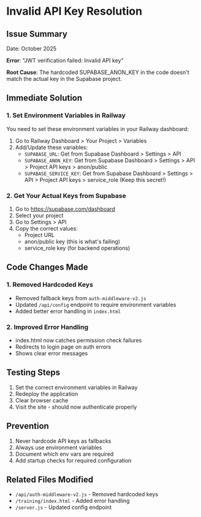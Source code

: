 # Invalid API Key Resolution

## Issue Summary
Date: October 2025

**Error**: "JWT verification failed: Invalid API key"

**Root Cause**: The hardcoded SUPABASE_ANON_KEY in the code doesn't match the actual key in the Supabase project.

## Immediate Solution

### 1. Set Environment Variables in Railway

You need to set these environment variables in your Railway dashboard:

1. Go to Railway Dashboard > Your Project > Variables
2. Add/Update these variables:
   - `SUPABASE_URL`: Get from Supabase Dashboard > Settings > API
   - `SUPABASE_ANON_KEY`: Get from Supabase Dashboard > Settings > API > Project API keys > anon/public
   - `SUPABASE_SERVICE_KEY`: Get from Supabase Dashboard > Settings > API > Project API keys > service_role (Keep this secret!)

### 2. Get Your Actual Keys from Supabase

1. Go to https://supabase.com/dashboard
2. Select your project
3. Go to Settings > API
4. Copy the correct values:
   - Project URL
   - anon/public key (this is what's failing)
   - service_role key (for backend operations)

## Code Changes Made

### 1. Removed Hardcoded Keys
- Removed fallback keys from `auth-middleware-v2.js`
- Updated `/api/config` endpoint to require environment variables
- Added better error handling in `index.html`

### 2. Improved Error Handling
- index.html now catches permission check failures
- Redirects to login page on auth errors
- Shows clear error messages

## Testing Steps

1. Set the correct environment variables in Railway
2. Redeploy the application
3. Clear browser cache
4. Visit the site - should now authenticate properly

## Prevention

1. Never hardcode API keys as fallbacks
2. Always use environment variables
3. Document which env vars are required
4. Add startup checks for required configuration

## Related Files Modified
- `/api/auth-middleware-v2.js` - Removed hardcoded keys
- `/training/index.html` - Added error handling
- `/server.js` - Updated config endpoint
